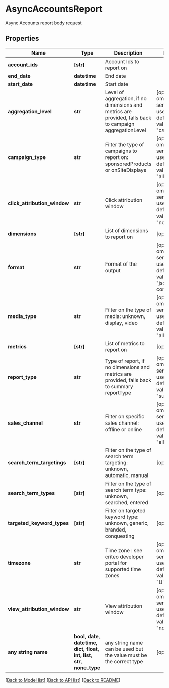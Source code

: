 # AsyncAccountsReport

Async Accounts report body request

## Properties
Name | Type | Description | Notes
------------ | ------------- | ------------- | -------------
**account_ids** | **[str]** | Account Ids to report on | 
**end_date** | **datetime** | End date | 
**start_date** | **datetime** | Start date | 
**aggregation_level** | **str** | Level of aggregation, if no dimensions and metrics are provided, falls back to campaign aggregationLevel | [optional]  if omitted the server will use the default value of "campaign"
**campaign_type** | **str** | Filter the type of campaigns to report on: sponsoredProducts or onSiteDisplays | [optional]  if omitted the server will use the default value of "all"
**click_attribution_window** | **str** | Click attribution window | [optional]  if omitted the server will use the default value of "none"
**dimensions** | **[str]** | List of dimensions to report on | [optional] 
**format** | **str** | Format of the output | [optional]  if omitted the server will use the default value of "json-compact"
**media_type** | **str** | Filter on the type of media: unknown, display, video | [optional]  if omitted the server will use the default value of "all"
**metrics** | **[str]** | List of metrics to report on | [optional] 
**report_type** | **str** | Type of report, if no dimensions and metrics are provided, falls back to summary reportType | [optional]  if omitted the server will use the default value of "summary"
**sales_channel** | **str** | Filter on specific sales channel: offline or online | [optional]  if omitted the server will use the default value of "all"
**search_term_targetings** | **[str]** | Filter on the type of search term targeting: unknown, automatic, manual | [optional] 
**search_term_types** | **[str]** | Filter on the type of search term type: unknown, searched, entered | [optional] 
**targeted_keyword_types** | **[str]** | Filter on targeted keyword type: unknown, generic, branded, conquesting | [optional] 
**timezone** | **str** | Time zone : see criteo developer portal for supported time zones | [optional]  if omitted the server will use the default value of "UTC"
**view_attribution_window** | **str** | View attribution window | [optional]  if omitted the server will use the default value of "none"
**any string name** | **bool, date, datetime, dict, float, int, list, str, none_type** | any string name can be used but the value must be the correct type | [optional]

[[Back to Model list]](../README.md#documentation-for-models) [[Back to API list]](../README.md#documentation-for-api-endpoints) [[Back to README]](../README.md)


